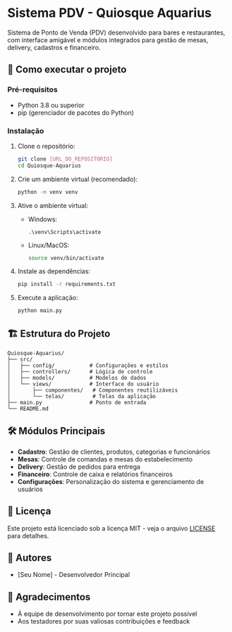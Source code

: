 # Sistema PDV - Quiosque Aquarius

Sistema de Ponto de Venda (PDV) desenvolvido para bares e restaurantes, com interface amigável e módulos integrados para gestão de mesas, delivery, cadastros e financeiro.

## 🚀 Como executar o projeto

### Pré-requisitos
- Python 3.8 ou superior
- pip (gerenciador de pacotes do Python)

### Instalação

1. Clone o repositório:
   ```bash
   git clone [URL_DO_REPOSITORIO]
   cd Quiosque-Aquarius
   ```

2. Crie um ambiente virtual (recomendado):
   ```bash
   python -m venv venv
   ```

3. Ative o ambiente virtual:
   - Windows:
     ```
     .\venv\Scripts\activate
     ```
   - Linux/MacOS:
     ```bash
     source venv/bin/activate
     ```

4. Instale as dependências:
   ```bash
   pip install -r requirements.txt
   ```

5. Execute a aplicação:
   ```bash
   python main.py
   ```

## 🏗️ Estrutura do Projeto

```
Quiosque-Aquarius/
├── src/
│   ├── config/           # Configurações e estilos
│   ├── controllers/      # Lógica de controle
│   ├── models/           # Modelos de dados
│   └── views/            # Interface do usuário
│       ├── componentes/   # Componentes reutilizáveis
│       └── telas/         # Telas da aplicação
├── main.py               # Ponto de entrada
└── README.md
```

## 🛠️ Módulos Principais

- **Cadastro**: Gestão de clientes, produtos, categorias e funcionários
- **Mesas**: Controle de comandas e mesas do estabelecimento
- **Delivery**: Gestão de pedidos para entrega
- **Financeiro**: Controle de caixa e relatórios financeiros
- **Configurações**: Personalização do sistema e gerenciamento de usuários

## 📝 Licença

Este projeto está licenciado sob a licença MIT - veja o arquivo [LICENSE](LICENSE) para detalhes.

## 👥 Autores

- [Seu Nome] - Desenvolvedor Principal

## 🙏 Agradecimentos

- À equipe de desenvolvimento por tornar este projeto possível
- Aos testadores por suas valiosas contribuições e feedback
